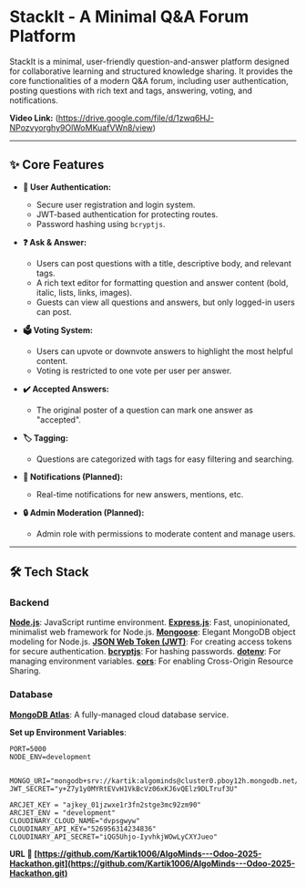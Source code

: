 # StackIt - A Minimal Q&A Forum Platform

StackIt is a minimal, user-friendly question-and-answer platform designed for collaborative learning and structured knowledge sharing. It provides the core functionalities of a modern Q&A forum, including user authentication, posting questions with rich text and tags, answering, voting, and notifications.

**Video Link:** (https://drive.google.com/file/d/1zwq6HJ-NPozvyorghy9OlWoMKuafVWn8/view)

---

## ✨ Core Features

*   **👤 User Authentication:**
    *   Secure user registration and login system.
    *   JWT-based authentication for protecting routes.
    *   Password hashing using `bcryptjs`.

*   **❓ Ask & Answer:**
    *   Users can post questions with a title, descriptive body, and relevant tags.
    *   A rich text editor for formatting question and answer content (bold, italic, lists, links, images).
    *   Guests can view all questions and answers, but only logged-in users can post.

*   **🗳️ Voting System:**
    *   Users can upvote or downvote answers to highlight the most helpful content.
    *   Voting is restricted to one vote per user per answer.

*   **✔️ Accepted Answers:**
    *   The original poster of a question can mark one answer as "accepted".

*   **🏷️ Tagging:**
    *   Questions are categorized with tags for easy filtering and searching.

*   **🔔 Notifications (Planned):**
    *   Real-time notifications for new answers, mentions, etc.

*   **🔒 Admin Moderation (Planned):**
    *   Admin role with permissions to moderate content and manage users.

---

## 🛠️ Tech Stack

### Backend
   **[Node.js](https://nodejs.org/)**: JavaScript runtime environment.
   **[Express.js](https://expressjs.com/)**: Fast, unopinionated, minimalist web framework for Node.js.
   **[Mongoose](https://mongoosejs.com/)**: Elegant MongoDB object modeling for Node.js.
   **[JSON Web Token (JWT)](https://jwt.io/)**: For creating access tokens for secure authentication.
   **[bcryptjs](https://www.npmjs.com/package/bcryptjs)**: For hashing passwords.
   **[dotenv](https://www.npmjs.com/package/dotenv)**: For managing environment variables.
   **[cors](https://www.npmjs.com/package/cors)**: For enabling Cross-Origin Resource Sharing.

### Database
   **[MongoDB Atlas](https://www.mongodb.com/cloud/atlas)**: A fully-managed cloud database service.

  **Set up Environment Variables**:
    
    PORT=5000
    NODE_ENV=development
   
    
    MONGO_URI="mongodb+srv://kartik:algominds@cluster0.pboy12h.mongodb.net/"
    JWT_SECRET="y+Z7y1y0MYRtEVvH1VkBcVz06xKJ6vQElz9DLTruf3U"

    ARCJET_KEY = "ajkey_01jzwxe1r3fn2stge3mc92zm90"
    ARCJET_ENV = "development"
    CLOUDINARY_CLOUD_NAME="dvpsgwyw"
    CLOUDINARY_API_KEY="526956314234836"
    CLOUDINARY_API_SECRET="iQG5Uhjo-IyvhkjWOwLyCXYJueo"
**URL 🔗 [https://github.com/Kartik1006/AlgoMinds---Odoo-2025-Hackathon.git](https://github.com/Kartik1006/AlgoMinds---Odoo-2025-Hackathon.git)**




